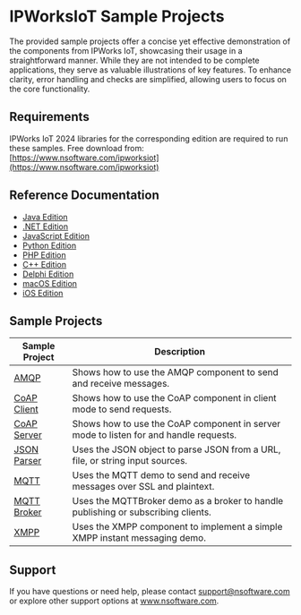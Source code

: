# IPWorksIoT Sample Projects
The provided sample projects offer a concise yet effective demonstration of the components from IPWorks IoT, showcasing their usage in a straightforward manner. While they are not intended to be complete applications, they serve as valuable illustrations of key features. To enhance clarity, error handling and checks are simplified, allowing users to focus on the core functionality.

## Requirements
IPWorks IoT 2024 libraries for the corresponding edition are required to run these samples.  Free download from: [https://www.nsoftware.com/ipworksiot](https://www.nsoftware.com/ipworksiot)

## Reference Documentation
* [Java Edition](https://cdn.nsoftware.com/help/IOJ/java/)
* [.NET Edition](https://cdn.nsoftware.com/help/IOJ/cs/)
* [JavaScript Edition](https://cdn.nsoftware.com/help/IOJ/js/)
* [Python Edition](https://cdn.nsoftware.com/help/IOJ/py/)
* [PHP Edition](https://cdn.nsoftware.com/help/IOJ/php/)
* [C++ Edition](https://cdn.nsoftware.com/help/IOJ/cpp/)
* [Delphi Edition](https://cdn.nsoftware.com/help/IOJ/dlp/)
* [macOS Edition](https://cdn.nsoftware.com/help/IOJ/mac/)
* [iOS Edition](https://cdn.nsoftware.com/help/IOJ/mac/)

## Sample Projects
| Sample Project | Description |
| --- | --- |
| [AMQP](./IPWorks%20IoT%20Samples/AMQP) | Shows how to use the AMQP component to send and receive messages. |
| [CoAP Client](./IPWorks%20IoT%20Samples/CoAP%20Client) | Shows how to use the CoAP component in client mode to send requests. |
| [CoAP Server](./IPWorks%20IoT%20Samples/CoAP%20Server) | Shows how to use the CoAP component in server mode to listen for and handle requests. |
| [JSON Parser](./IPWorks%20IoT%20Samples/JSON%20Parser) | Uses the JSON object to parse JSON from a URL, file, or string input sources. |
| [MQTT](./IPWorks%20IoT%20Samples/MQTT) | Uses the MQTT demo to send and receive messages over SSL and plaintext. |
| [MQTT Broker](./IPWorks%20IoT%20Samples/MQTT%20Broker) | Uses the MQTTBroker demo as a broker to handle publishing or subscribing clients. |
| [XMPP](./IPWorks%20IoT%20Samples/XMPP) | Uses the XMPP component to implement a simple XMPP instant messaging demo. |

## Support
If you have questions or need help, please contact support@nsoftware.com or explore other support options 
at www.nsoftware.com.
